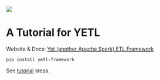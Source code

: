 <img src="https://img.shields.io/badge/Python-v3.9-blue">

# A Tutorial for YETL

Website & Docs: [Yet (another Apache Spark) ETL Framework](https://www.yetl.io/)

`pip install yetl-framework`

See [tutorial](https://www.yetl.io/tutorial/) steps.





